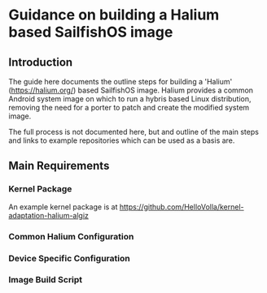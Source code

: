 # Guidance on building a Halium based SailfishOS image

## Introduction
The guide here documents the outline steps for building a 'Halium' (https://halium.org/) based SailfishOS image.
Halium provides a common Android system image on which to run a hybris based Linux distribution, removing the need
for a porter to patch and create the modified system image.

The full process is not documented here, but and outline of the main steps and links to example repositories which
can be used as a basis are.

## Main Requirements

### Kernel Package
An example kernel package is at https://github.com/HelloVolla/kernel-adaptation-halium-algiz


### Common Halium Configuration

### Device Specific Configuration

### Image Build Script
